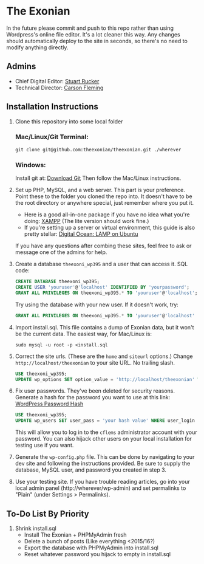 # The Exonian
In the future please commit and push to this repo rather than using Wordpress's
online file editor. It's a lot cleaner this way. Any changes should automatically
deploy to the site in seconds, so there's no need to modify anything directly.

## Admins
- Chief Digital Editor: [Stuart Rucker](https://github.com/StuartRucker)
- Technical Director: [Carson Fleming](https://github.com/cflems)

## Installation Instructions
1. Clone this repository into some local folder
    ### Mac/Linux/Git Terminal:
    ```shell
    git clone git@github.com:theexonian/theexonian.git ./wherever
    ```
    ### Windows:
    Install git at: [Download Git](https://git-scm.com/download/)
    Then follow the Mac/Linux instructions.

2. Set up PHP, MySQL, and a web server. This part is your preference.
    Point these to the folder you cloned the repo into. It doesn't have to
    be the root directory or anywhere special, just remember where you put
    it.

    - Here is a good all-in-one package if you have no idea what you're
      doing: [XAMPP](https://www.apachefriends.org/) (The lite version
      should work fine.)
    - If you're setting up a server or virtual environment, this guide
      is also pretty stellar:
      [Digital Ocean: LAMP on Ubuntu](https://www.digitalocean.com/community/tutorials/how-to-install-linux-apache-mysql-php-lamp-stack-on-ubuntu-16-04)

    If you have any questions after combing these sites, feel free to ask
    or message one of the admins for help.

3. Create a database `theexoni_wp395` and a user that can access it.
    SQL code:
    ```sql
    CREATE DATABASE theexoni_wp395;
    CREATE USER 'youruser'@'localhost' IDENTIFIED BY 'yourpassword';
    GRANT ALL PRIVILEGES ON theexoni_wp395.* TO 'youruser'@'localhost';
    ```
    Try using the database with your new user. If it doesn't work, try:
    ```sql
    GRANT ALL PRIVILEGES ON theexoni_wp395.* TO 'youruser'@'localhost' IDENTIFIED BY 'yourpassword';
    ```

4. Import install.sql. This file contains a dump of Exonian data, but it
    won't be the current data.
    The easiest way, for Mac/Linux is:
    ```shell
    sudo mysql -u root -p <install.sql
    ```

5. Correct the site urls. (These are the `home` and `siteurl` options.)
    Change `http://localhost/theexonian` to your site URL. No trailing slash.
    ```sql
    USE theexoni_wp395;
    UPDATE wp_options SET option_value = 'http://localhost/theexonian' WHERE option_id = 1 OR option_id = 36;
    ```

6. Fix user passwords. They've been deleted for security reasons.
    Generate a hash for the password you want to use at this link:
    [WordPress Password Hash](https://cflems.github.io/wp-hash/)
    ```sql
    USE theexoni_wp395;
    UPDATE wp_users SET user_pass = 'your hash value' WHERE user_login = 'cflems';
    ```
    This will allow you to log in to the `cflems` administrator account with
    your password. You can also hijack other users on your local installation
    for testing use if you want.

7. Generate the `wp-config.php` file.
    This can be done by navigating to your dev site and following the instructions provided.
    Be sure to supply the database, MySQL user, and password you created in step 3. 

8. Use your testing site.
    If you have trouble reading articles, go into your local admin panel
    (http://wherever/wp-admin) and set permalinks to "Plain" 
    (under Settings > Permalinks).

## To-Do List By Priority
1. Shrink install.sql
    - Install The Exonian + PHPMyAdmin fresh
    - Delete a bunch of posts (Like everything <2015/16?)
    - Export the database with PHPMyAdmin into install.sql
    - Reset whatever password you hijack to empty in install.sql
